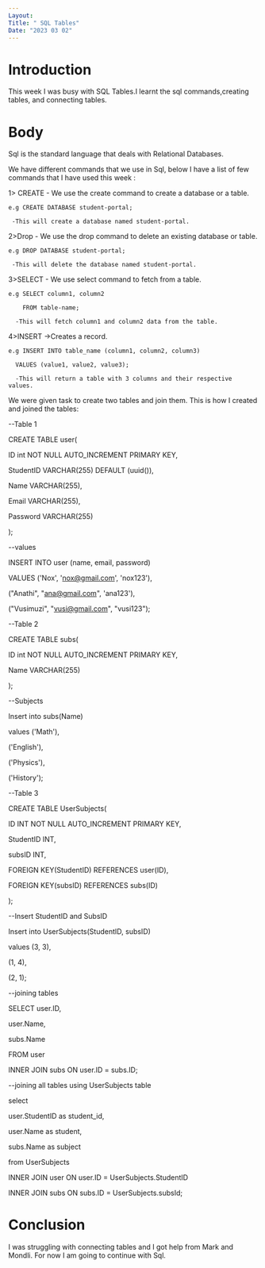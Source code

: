 ```yaml
---
Layout:
Title: " SQL Tables"
Date: "2023 03 02"
---
```


# Introduction
This week I was busy with SQL Tables.I learnt the sql commands,creating tables, and connecting tables. 

# Body
Sql is the standard language that deals with Relational Databases.

We have different commands that we use in Sql, below I have a list of few commands that I have used this week :

  1> CREATE - We use the create command to create a database or a table.

    e.g CREATE DATABASE student-portal;

     -This will create a database named student-portal.


  2>Drop - We use the drop command to delete an existing database or table.
  
    e.g DROP DATABASE student-portal;

     -This will delete the database named student-portal.


  3>SELECT - We use select command to fetch from a table.

    e.g SELECT column1, column2

        FROM table-name;

      -This will fetch column1 and column2 data from the table.


  4>INSERT ->Creates a record.

    e.g INSERT INTO table_name (column1, column2, column3)

      VALUES (value1, value2, value3); 

      -This will return a table with 3 columns and their respective values.


We were given task to create two tables and join them. This is how I created and joined the tables:

--Table 1

CREATE TABLE user(

  ID int NOT NULL AUTO_INCREMENT PRIMARY KEY,

  StudentID VARCHAR(255) DEFAULT (uuid()),

  Name VARCHAR(255),

  Email VARCHAR(255),

  Password VARCHAR(255)

);



--values

INSERT INTO user (name, email, password)

VALUES ('Nox', 'nox@gmail.com', 'nox123'),

  ("Anathi", "ana@gmail.com", 'ana123'),

  ("Vusimuzi", "vusi@gmail.com", "vusi123");



--Table 2

CREATE TABLE subs(

  ID int NOT NULL AUTO_INCREMENT PRIMARY KEY,

  Name VARCHAR(255)

);



--Subjects

Insert into subs(Name)

values ('Math'),

  ('English'),

  ('Physics'),

  ('History');



--Table 3

CREATE TABLE UserSubjects(

  ID INT NOT NULL AUTO_INCREMENT PRIMARY KEY,

  StudentID INT,

  subsID INT,

  FOREIGN KEY(StudentID) REFERENCES user(ID),

  FOREIGN KEY(subsID) REFERENCES subs(ID)

);



--Insert StudentID and SubsID

Insert into UserSubjects(StudentID, subsID)

values (3, 3),

  (1, 4),

  (2, 1);



--joining tables

SELECT user.ID,

  user.Name,

  subs.Name

FROM user

  INNER JOIN subs ON user.ID = subs.ID;



--joining all tables using UserSubjects table

select

  user.StudentID as student_id,

  user.Name as student,

  subs.Name as subject

from UserSubjects

  INNER JOIN user ON user.ID = UserSubjects.StudentID

  INNER JOIN subs ON subs.ID = UserSubjects.subsId;


# Conclusion
I was struggling with connecting tables and I got help from Mark and Mondli. For now I am going to continue with Sql.